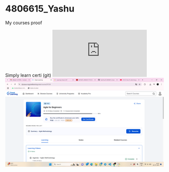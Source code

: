 # 4806615_Yashu
My courses proof

Simply learn certi (git)
![certi](https://github.com/YashYou01/4806615_Yashu/blob/248c63444f0112bd784f99813d5f54c438175213/Git%20course.pdf) <br>
![SS](https://github.com/YashYou01/4806615_Yashu/blob/2965ed8dfe79b5ff290d5fd26b34ee2c82ba4435/Screenshot%20(9).png)

